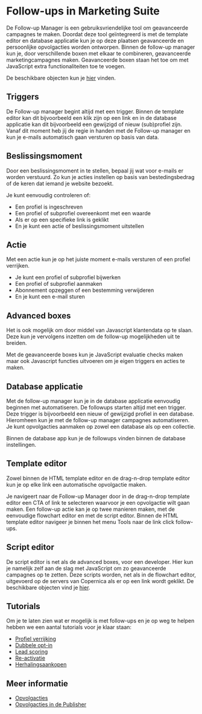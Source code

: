 # Follow-ups in Marketing Suite

De Follow-up Manager is een gebruiksvriendelijke tool om geavanceerde 
campagnes te maken. Doordat deze tool geïntegreerd is met de template 
editor en database applicatie kun je op deze plaatsen geavanceerde en 
persoonlijke opvolgacties worden ontworpen. 
Binnen de follow-up manager kun je, door verschillende boxen met elkaar 
te combineren, geavanceerde marketingcampagnes maken. Geavanceerde boxen 
staan het toe om met JavaScript extra functionaliteiten toe te voegen. 

De beschikbare objecten kun je [hier](./data-object) vinden.

## Triggers

De Follow-up manager begint altijd met een trigger. Binnen de template 
editor kan dit bijvoorbeeld een klik zijn op een link en in de database 
applicatie kan dit bijvoorbeeld een gewijzigd of nieuw (sub)profiel zijn. 
Vanaf dit moment heb jij de regie in handen met de Follow-up manager en 
kun je e-mails automatisch gaan versturen op basis van data.

## Beslissingsmoment

Door een beslissingsmoment in te stellen, bepaal jij wat voor e-mails er 
worden verstuurd. Zo kun je acties instellen op basis van bestedingsbedrag 
of de keren dat iemand je website bezoekt.

Je kunt eenvoudig controleren of:

- Een profiel is ingeschreven
- Een profiel of subprofiel overeenkomt met een waarde
- Als er op een specifieke link is geklikt
- En je kunt een actie of beslissingsmoment uitstellen

## Actie

Met een actie kun je op het juiste moment e-mails versturen of een profiel verrijken.

- Je kunt een profiel of subprofiel bijwerken
- Een profiel of subprofiel aanmaken
- Abonnement opzeggen of een bestemming verwijderen
- En je kunt een e-mail sturen

## Advanced boxes

Het is ook mogelijk om door middel van Javascript klantendata op te slaan. 
Deze kun je vervolgens inzetten om de follow-up mogelijkheden uit te breiden.

Met de geavanceerde boxes kun je JavaScript evaluatie checks maken maar 
ook Javascript functies uitvoeren om je eigen triggers en acties te maken. 
 
## Database applicatie

Met de follow-up manager kun je in de database applicatie eenvoudig beginnen 
met automatiseren. De followups starten altijd met een trigger. Deze trigger 
is bijvoorbeeld een nieuw of gewijzigd profiel in een database. Hieromheen 
kun je met de follow-up manager campagnes automatiseren. Je kunt opvolgacties 
aanmaken op zowel een database als op een collectie.

Binnen de database app kun je de followups vinden binnen de database 
instellingen.

## Template editor

Zowel binnen de HTML template editor en de drag-n-drop template editor 
kun je op elke link een automatische opvolgactie maken. 

Je navigeert naar de Follow-up Manager door in de drag-n-drop template 
editor een CTA of link te selecteren waarvoor je een opvolgactie wilt gaan 
maken. Een follow-up actie kan je op twee manieren maken, met de eenvoudige 
flowchart editor en met de script editor. Binnen de HTML template editor 
navigeer je binnen het menu Tools naar de link click follow-ups.

## Script editor

De script editor is net als de advanced boxes, voor een developer. Hier 
kun je namelijk zelf aan de slag met JavaScript om zo geavanceerde campagnes 
op te zetten. Deze scripts worden, net als in de flowchart editor, uitgevoerd 
op de servers van Copernica als er op een link wordt geklikt. De beschikbare 
objecten vind je [hier](./data-object).
 
## Tutorials

Om je te laten zien wat er mogelijk is met follow-ups en je op weg te helpen 
hebben we een aantal tutorials voor je klaar staan:

* [Profiel verrijking](./campaign-tutorial-profile-enrichment)
* [Dubbele opt-in](./campaign-tutorial-double-opt-in)
* [Lead scoring](./campaign-tutorial-lead-scoring)
* [Re-activatie](./campaign-tutorial-reactivation)
* [Herhalingsaankopen](./campaign-tutorial-repeat-purchase)

## Meer informatie

- [Opvolgacties](./followups)
- [Opvolgacties in de Publisher](./follow-up-manager-publisher)
